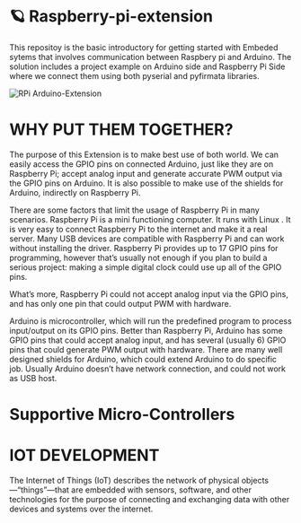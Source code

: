 # 🪐 Raspberry-pi-extension

This repositoy is the basic introductory for getting started with Embeded sytems that involves communication between Raspbery pi and Arduino.
The solution includes a project example on Arduino side and Raspberry Pi Side where we connect them using both pyserial and pyfirmata libraries.

![RPi Arduino-Extension](https://user-images.githubusercontent.com/88959075/186717401-f5f3f370-49ce-44eb-b1b0-6b97422ea25e.jpg)

# WHY PUT THEM TOGETHER?
The purpose of this Extension is to make best use of both world.
We can easily access the GPIO pins on connected Arduino, just like they are on Raspberry Pi; accept analog input and generate accurate PWM output via the GPIO pins on Arduino.  It is also possible to make use of the shields for Arduino, indirectly on Raspberry Pi.

There are some factors that limit the usage of Raspberry Pi in many scenarios.
Raspberry Pi is a mini functioning computer.  It runs with Linux .  It is very easy to connect Raspberry Pi to the internet and make it a real server.  Many USB devices are compatible with Raspberry Pi and can work without installing the driver.  Raspberry Pi provides up to 17 GPIO pins for programming, however that’s usually not enough if you plan to build a serious project: making a simple digital clock could use up all of the GPIO pins.  

What’s more, Raspberry Pi could not accept analog input via the GPIO pins, and has only one pin that could output PWM with hardware.

Arduino is microcontroller, which will run the predefined program to process input/output on its GPIO pins.  Better than Raspberry Pi, Arduino has some GPIO pins that could accept analog input, and has several (usually 6) GPIO pins that could generate PWM output with hardware.  There are many well designed shields for Arduino, which could extend Arduino to do specific job.  Usually Arduino doesn’t have network connection, and could not work as USB host.



# Supportive Micro-Controllers


# IOT DEVELOPMENT
The Internet of Things (IoT) describes the network of physical objects—“things”—that are embedded with sensors, software, and other technologies for the purpose of connecting and exchanging data with other devices and systems over the internet.

